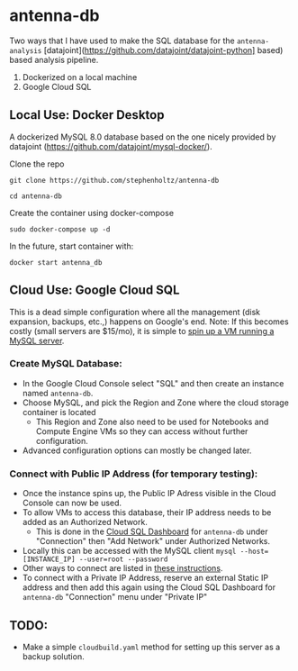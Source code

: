 antenna-db
===

Two ways that I have used to make the SQL database for the `antenna-analysis` [datajoint](https://github.com/datajoint/datajoint-python] based) based analysis pipeline. 

1. Dockerized on a local machine
2. Google Cloud SQL

## Local Use: Docker Desktop

A dockerized MySQL 8.0 database based on the one nicely provided by datajoint (https://github.com/datajoint/mysql-docker/).

Clone the repo

`git clone https://github.com/stephenholtz/antenna-db`

`cd antenna-db`

Create the container using docker-compose

`sudo docker-compose up -d`

In the future, start container with:

`docker start antenna_db`

## Cloud Use: Google Cloud SQL
This is a dead simple configuration where all the management (disk expansion, backups, etc.,) happens on Google's end. Note: If this becomes costly (small servers are $15/mo), it is simple to [spin up a VM running a MySQL server](https://cloud.google.com/solutions/setup-mysql).

### Create MySQL Database:
- In the Google Cloud Console select "SQL" and then create an instance named `antenna-db`.
- Choose MySQL, and pick the Region and Zone where the cloud storage container is located
    - This Region and Zone also need to be used for Notebooks and Compute Engine VMs so they can access without further configuration.
- Advanced configuration options can mostly be changed later.
    
### Connect with Public IP Address (for temporary testing):
- Once the instance spins up, the Public IP Adress visible in the Cloud Console can now be used.
- To allow VMs to access this database, their IP address needs to be added as an Authorized Network.
    - This is done in the [Cloud SQL Dashboard](https://console.cloud.google.com/sql/) for `antenna-db` under "Connection" then "Add Network" under Authorized Networks.
- Locally this can be accessed with the MySQL client `mysql --host=[INSTANCE_IP] --user=root --password`
- Other ways to connect are listed in [these instructions](https://cloud.google.com/sql/docs/mysql/connect-compute-engine).
- To connect with a Private IP Address, reserve an external Static IP address and then add this again using the Cloud SQL Dashboard for `antenna-db` "Connection" menu under "Private IP"


## TODO:
- Make a simple `cloudbuild.yaml` method for setting up this server as a backup solution.